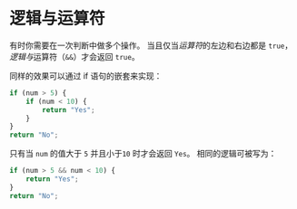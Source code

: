 # 逻辑与运算符

有时你需要在一次判断中做多个操作。 当且仅当*运算符*的左边和右边都是 `true`，*逻辑与*运算符（`&&`）才会返回 `true`。

同样的效果可以通过 if 语句的嵌套来实现：

```javascript
if (num > 5) {
    if (num < 10) {
        return "Yes";
    }
}
return "No";
```

只有当 `num` 的值大于 `5` 并且小于`10` 时才会返回 `Yes`。 相同的逻辑可被写为：

```javascript
if (num > 5 && num < 10) {
    return "Yes";
}
return "No";
```